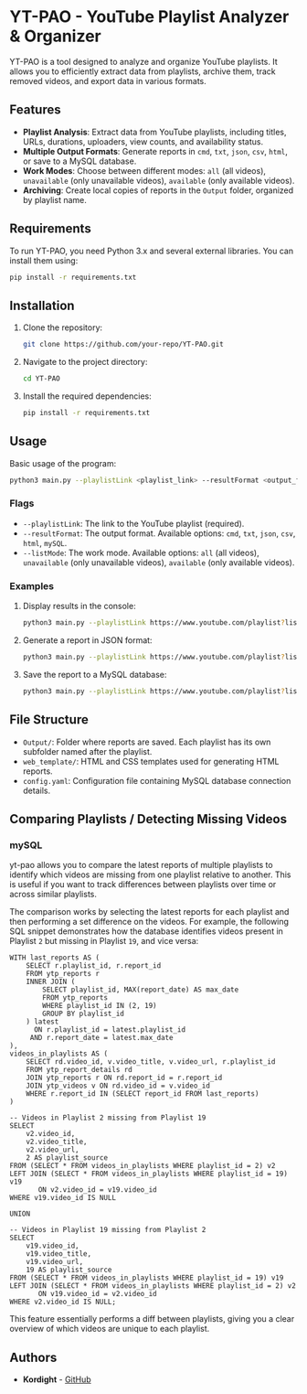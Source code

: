 # YT-PAO - YouTube Playlist Analyzer & Organizer

YT-PAO is a tool designed to analyze and organize YouTube playlists. It allows you to efficiently extract data from playlists, archive them, track removed videos, and export data in various formats.

## Features

- **Playlist Analysis**: Extract data from YouTube playlists, including titles, URLs, durations, uploaders, view counts, and availability status.
- **Multiple Output Formats**: Generate reports in `cmd`, `txt`, `json`, `csv`, `html`, or save to a MySQL database.
- **Work Modes**: Choose between different modes: `all` (all videos), `unavailable` (only unavailable videos), `available` (only available videos).
- **Archiving**: Create local copies of reports in the `Output` folder, organized by playlist name.

## Requirements

To run YT-PAO, you need Python 3.x and several external libraries. You can install them using:

```bash
pip install -r requirements.txt
```

## Installation

1. Clone the repository:
   ```bash
   git clone https://github.com/your-repo/YT-PAO.git
   ```
2. Navigate to the project directory:
   ```bash
   cd YT-PAO
   ```
3. Install the required dependencies:
   ```bash
   pip install -r requirements.txt
   ```

## Usage

Basic usage of the program:

```bash
python3 main.py --playlistLink <playlist_link> --resultFormat <output_format> --listMode <work_mode>
```

### Flags

- `--playlistLink`: The link to the YouTube playlist (required).
- `--resultFormat`: The output format. Available options: `cmd`, `txt`, `json`, `csv`, `html`, `mySQL`.
- `--listMode`: The work mode. Available options: `all` (all videos), `unavailable` (only unavailable videos), `available` (only available videos).

### Examples

1. Display results in the console:
   ```bash
   python3 main.py --playlistLink https://www.youtube.com/playlist?list=PL1234567890 --resultFormat cmd --listMode all
   ```

2. Generate a report in JSON format:
   ```bash
   python3 main.py --playlistLink https://www.youtube.com/playlist?list=PL1234567890 --resultFormat json --listMode unavailable
   ```

3. Save the report to a MySQL database:
   ```bash
   python3 main.py --playlistLink https://www.youtube.com/playlist?list=PL1234567890 --resultFormat mySQL --listMode all
   ```

## File Structure

- `Output/`: Folder where reports are saved. Each playlist has its own subfolder named after the playlist.
- `web_template/`: HTML and CSS templates used for generating HTML reports.
- `config.yaml`: Configuration file containing MySQL database connection details.

## Comparing Playlists / Detecting Missing Videos

### mySQL
yt-pao allows you to compare the latest reports of multiple playlists to identify which videos are missing from one playlist relative to another. This is useful if you want to track differences between playlists over time or across similar playlists.

The comparison works by selecting the latest reports for each playlist and then performing a set difference on the videos. For example, the following SQL snippet demonstrates how the database identifies videos present in Playlist `2` but missing in Playlist `19`, and vice versa:
```mysql
WITH last_reports AS (
    SELECT r.playlist_id, r.report_id
    FROM ytp_reports r
    INNER JOIN (
        SELECT playlist_id, MAX(report_date) AS max_date
        FROM ytp_reports
        WHERE playlist_id IN (2, 19)
        GROUP BY playlist_id
    ) latest
      ON r.playlist_id = latest.playlist_id
     AND r.report_date = latest.max_date
),
videos_in_playlists AS (
    SELECT rd.video_id, v.video_title, v.video_url, r.playlist_id
    FROM ytp_report_details rd
    JOIN ytp_reports r ON rd.report_id = r.report_id
    JOIN ytp_videos v ON rd.video_id = v.video_id
    WHERE r.report_id IN (SELECT report_id FROM last_reports)
)

-- Videos in Playlist 2 missing from Playlist 19
SELECT 
    v2.video_id,
    v2.video_title,
    v2.video_url,
    2 AS playlist_source
FROM (SELECT * FROM videos_in_playlists WHERE playlist_id = 2) v2
LEFT JOIN (SELECT * FROM videos_in_playlists WHERE playlist_id = 19) v19
       ON v2.video_id = v19.video_id
WHERE v19.video_id IS NULL

UNION

-- Videos in Playlist 19 missing from Playlist 2
SELECT 
    v19.video_id,
    v19.video_title,
    v19.video_url,
    19 AS playlist_source
FROM (SELECT * FROM videos_in_playlists WHERE playlist_id = 19) v19
LEFT JOIN (SELECT * FROM videos_in_playlists WHERE playlist_id = 2) v2
       ON v19.video_id = v2.video_id
WHERE v2.video_id IS NULL;
```

This feature essentially performs a diff between playlists, giving you a clear overview of which videos are unique to each playlist.

## Authors

- **Kordight** - [GitHub](https://github.com/Kordight)
